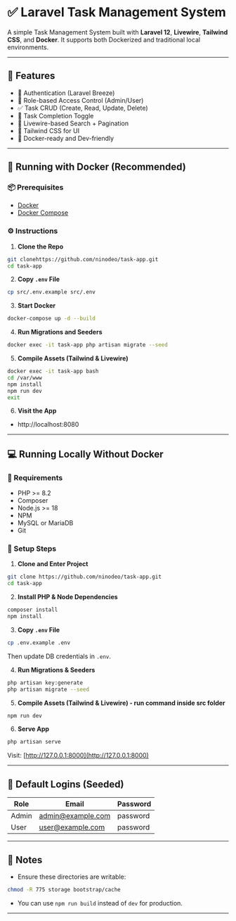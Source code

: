 # ✅ Laravel Task Management System

A simple Task Management System built with **Laravel 12**, **Livewire**, **Tailwind CSS**, and **Docker**. It supports both Dockerized and traditional local environments.

---

## 📂 Features

- 🔐 Authentication (Laravel Breeze)
- 👥 Role-based Access Control (Admin/User)
- ✅ Task CRUD (Create, Read, Update, Delete)
- 🔄 Task Completion Toggle
- 🔎 Livewire-based Search + Pagination
- 💨 Tailwind CSS for UI
- 🐳 Docker-ready and Dev-friendly

---

## 🚀 Running with Docker (Recommended)

### 📦 Prerequisites

- [Docker](https://www.docker.com/)
- [Docker Compose](https://docs.docker.com/compose/)

### ⚙️ Instructions

1. **Clone the Repo**

```bash
git clonehttps://github.com/ninodeo/task-app.git
cd task-app
```

2. **Copy `.env` File**

```bash
cp src/.env.example src/.env
```

3. **Start Docker**

```bash
docker-compose up -d --build
```

4. **Run Migrations and Seeders**

```bash
docker exec -it task-app php artisan migrate --seed
```

5. **Compile Assets (Tailwind & Livewire)**

```bash
docker exec -it task-app bash
cd /var/www
npm install
npm run dev
exit
```

6. **Visit the App**

- http://localhost:8080

---

## 💻 Running Locally Without Docker

### 🔧 Requirements

- PHP >= 8.2
- Composer
- Node.js >= 18
- NPM
- MySQL or MariaDB
- Git

### 📌 Setup Steps

1. **Clone and Enter Project**

```bash
git clone https://github.com/ninodeo/task-app.git
cd task-app
```

2. **Install PHP & Node Dependencies**

```bash
composer install
npm install
```

3. **Copy `.env` File**

```bash
cp .env.example .env
```

Then update DB credentials in `.env`.

4. **Run Migrations & Seeders**

```bash
php artisan key:generate
php artisan migrate --seed
```

5. **Compile Assets (Tailwind & Livewire) - run command inside src folder**

```bash
npm run dev
```

6. **Serve App**

```bash
php artisan serve
```

Visit: [http://127.0.0.1:8000](http://127.0.0.1:8000)

---

## 🔑 Default Logins (Seeded)

| Role  | Email             | Password |
| ----- | ----------------- | -------- |
| Admin | admin@example.com | password |
| User  | user@example.com  | password |

---

## 📁 Notes

- Ensure these directories are writable:

```bash
chmod -R 775 storage bootstrap/cache
```

- You can use `npm run build` instead of `dev` for production.

---

